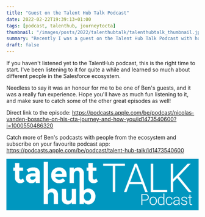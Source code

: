 ```yaml
---
title: "Guest on the Talent Hub Talk Podcast"
date: 2022-02-22T19:39:13+01:00
tags: [podcast, talenthub, journeytocta]
thumbnail: "/images/posts/2022/talenthubtalk/talenthubtalk_thumbnail.jpg"
summary: "Recently I was a guest on the Talent Hub Talk Podcast with host Ben Duncombe. Check out the episode to learn more on my journey to CTA & standing out in your consulting career."
draft: false
---
```


If you haven't listened yet to the TalentHub podcast, this is the right time to start. I've been listening to it for quite a while and learned so much about different people in the Salesforce ecosystem.

Needless to say it was an honour for me to be one of Ben's guests, and it was a really fun experience. Hope you'll have as much fun listening to it, and make sure to catch some of the other great episodes as well!

Direct link to the episode:
https://podcasts.apple.com/be/podcast/nicolas-vanden-bossche-on-his-cta-journey-and-how-you/id1473540600?i=1000550486320

Catch more of Ben's podcasts with people from the ecosystem and subscribe on your favourite podcast app:
https://podcasts.apple.com/be/podcast/talent-hub-talk/id1473540600

![Picture of the TalentHubTalk Podcast logo](/images/posts/2022/talenthubtalk/talenthubtalk_header.png "TalentHub Talk Podcast logo")
